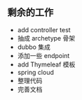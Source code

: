 ## 剩余的工作 ##

* add controller test
* 抽成 archetype 骨架
* dubbo 集成
* 添加一些 endpoint
* add Thymeleaf 模板
* spring cloud
* 整理代码
* 完善文档
